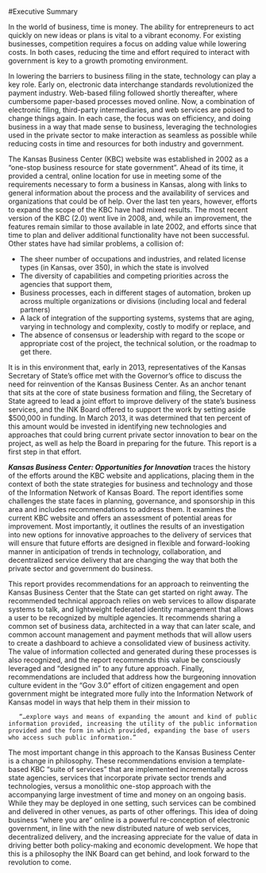 #Executive Summary

In the world of business, time is money. The ability for entrepreneurs to act quickly on new ideas or plans is vital to a vibrant economy. For existing businesses, competition requires a focus on adding value while lowering costs. In both cases, reducing the time and effort required to interact with government is key to a growth promoting environment.

In lowering the barriers to business filing in the state, technology can play a key role.  Early on, electronic data interchange standards revolutionized the payment industry. Web-based filing followed shortly thereafter, where cumbersome paper-based processes moved online.  Now, a combination of electronic filing, third-party intermediaries, and web services are poised to change things again. In each case, the focus was on efficiency, and doing business in a way that made sense to business, leveraging the technologies used in the private sector to make interaction as seamless as possible while reducing costs in time and resources for both industry and government.

The Kansas Business Center (KBC) website was established in 2002 as a “one-stop business resource for state government”.  Ahead of its time, it provided a central, online location for use in meeting some of the requirements necessary to form a business in Kansas, along with links to general information about the process and the availability of services and organizations that could be of help.  Over the last ten years, however, efforts to expand the scope of the KBC have had mixed results.  The most recent version of the KBC (2.0) went live in 2008, and, while an improvement, the features remain similar to those available in late 2002, and efforts since that time to plan and deliver additional functionality have not been successful.  Other states have had similar problems, a collision of:

* The sheer number of occupations and industries, and related license types (in Kansas, over 350), in which the state is involved 
* The diversity of capabilities and competing priorities across the agencies that support them,
* Business processes, each in different stages of automation, broken up across multiple organizations or divisions (including local and federal partners)
* A lack of integration of the supporting systems, systems that are aging, varying in technology and complexity, costly to modify or replace, and
* The absence of consensus or leadership with regard to the scope or appropriate cost of the project, the technical solution, or the roadmap to get there.

It is in this environment that, early in 2013, representatives of the Kansas Secretary of State’s office met with the Governor’s office to discuss the need for reinvention of the Kansas Business Center.  As an anchor tenant that sits at the core of state business formation and filing, the Secretary of State agreed to lead a joint effort to improve delivery of the state’s business services, and the INK Board offered to support the work by setting aside $500,000 in funding. In March 2013, it was determined that ten percent of this amount would be invested in identifying new technologies and approaches that could bring current private sector innovation to bear on the project, as well as help the Board in preparing for the future. This report is a first step in that effort.

***Kansas Business Center: Opportunities for Innovation*** traces the history of the efforts around the KBC website and applications, placing them in the context of both the state strategies for business and technology and those of the Information Network of Kansas Board. The report identifies some challenges the state faces in planning, governance, and sponsorship in this area and includes recommendations to address them. It examines the current KBC website and offers an assessment of potential areas for improvement. Most importantly, it outlines the results of an investigation into new options for innovative approaches to the delivery of services that will ensure that future efforts are designed in flexible and forward-looking manner in anticipation of trends in technology, collaboration, and decentralized service delivery that are changing the way that both the private sector and government do business.
      
This report provides recommendations for an approach to reinventing the Kansas Business Center that the State can get started on right away. The recommended technical approach relies on web services to allow disparate systems to talk, and lightweight federated identity management that allows a user to be recognized by multiple agencies. It recommends sharing a common set of business data, architected in a way that can later scale, and common account management and payment methods that will allow users to create a dashboard to achieve a consolidated view of business activity.  The value of information collected and generated during these processes is also recognized, and the report recommends this value be consciously leveraged and “designed in” to any future approach.  Finally, recommendations are included that address how the burgeoning innovation culture evident in the “Gov 3.0” effort of citizen engagement and open government might be integrated more fully into the Information Network of Kansas model in ways that help them in their mission to
      
       “…explore ways and means of expanding the amount and kind of public information provided, increasing the utility of the public information provided and the form in which provided, expanding the base of users who access such public information.”

The most important change in this approach to the Kansas Business Center is a change in philosophy. These recommendations envision a template-based KBC “suite of services” that are implemented incrementally across state agencies, services that incorporate private sector trends and technologies, versus a monolithic one-stop approach with the accompanying large investment of time and money on an ongoing basis.  While they may be deployed in one setting, such services can be combined and delivered in other venues, as parts of other offerings. This idea of doing business “where you are” online is a powerful re-conception of electronic government, in line with the new distributed nature of web services, decentralized delivery, and the increasing appreciate for the value of data in driving better both policy-making and economic development. We hope that this is a philosophy the INK Board can get behind, and look forward to the revolution to come.
